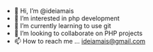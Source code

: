 - 👋 Hi, I’m @ideiamais
- 👀 I’m interested in php development
- 🌱 I’m currently learning to use git
- 💞️ I’m looking to collaborate on PHP projects 
- 📫 How to reach me ... ideiamais@gmail.com

<!---
ideiamais/ideiamais is a ✨ special ✨ repository because its `README.md` (this file) appears on your GitHub profile.
You can click the Preview link to take a look at your changes.
--->
